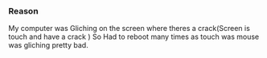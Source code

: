 ### Reason 

My computer was Gliching on the screen where theres a crack(Screen is touch and have a crack ) So Had to reboot many times as touch was mouse was gliching pretty bad.
